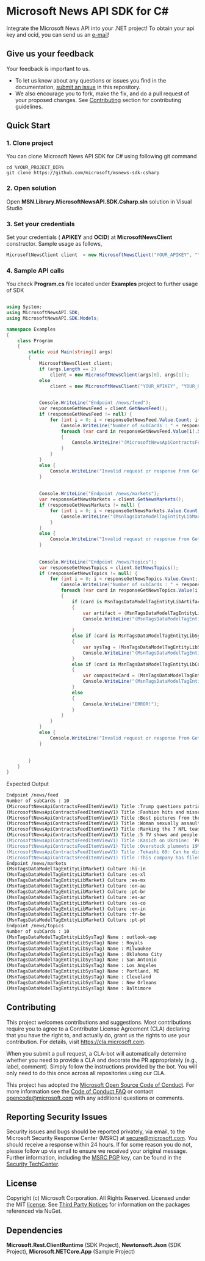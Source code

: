 # Microsoft News API SDK for C#
Integrate the Microsoft News API into your .NET project!
To obtain your api key and ocid, you can send us an [e-mail](mailto:msftnewsapi@microsoft.com)!

## Give us your feedback
Your feedback is important to us.

- To let us know about any questions or issues you find in the documentation, [submit an issue](https://github.com/microsoft/msnews-sdk-csharp/issues) in this repository.
- We also encourage you to fork, make the fix, and do a pull request of your proposed changes. See [Contributing](#Contributing) section for contributing guidelines.

## Quick Start
### 1. Clone project 
You can clone Microsoft News API SDK for C# using following git command
```shell
cd %YOUR_PROJECT_DIR%
git clone https://github.com/microsoft/msnews-sdk-csharp
```
### 2. Open solution
Open **MSN.Library.MicrosoftNewsAPI.SDK.Csharp.sln** solution in Visual Studio
### 3. Set your credentials
Set your credentials ( **APIKEY** and **OCID**) at **MicrosoftNewsClient** constructor.
Sample usage as follows,
```csharp
MicrosoftNewsClient client  = new MicrosoftNewsClient("YOUR_APIKEY", "YOUR_OCID");
```
### 4. Sample API calls
You check **Program.cs** file located under **Examples** project to further usage of SDK
```csharp

using System;
using MicrosoftNewsAPI.SDK;
using MicrosoftNewsAPI.SDK.Models;

namespace Examples
{
    class Program
    {
        static void Main(string[] args)
        {
            MicrosoftNewsClient client;
            if (args.Length == 2)
                client = new MicrosoftNewsClient(args[0], args[1]);
            else
                client = new MicrosoftNewsClient("YOUR_APIKEY", "YOUR_OCID");
            

            Console.WriteLine("Endpoint /news/feed");
            var responseGetNewsFeed = client.GetNewsFeed();
            if (responseGetNewsFeed != null) {
                for (int i = 0; i < responseGetNewsFeed.Value.Count; i++) {
                    Console.WriteLine("Number of subCards : " + responseGetNewsFeed.Value[i].SubCards.Count);
                    foreach (var card in responseGetNewsFeed.Value[i].SubCards)
                    {
                        Console.WriteLine("(MicrosoftNewsApiContractsFeedItemViewV1) Title :" + card.Title);
                    }
                }
            }
            else {
                Console.WriteLine("Invalid request or response from GetNewsFeed()");
            }
            
            
            Console.WriteLine("Endpoint /news/markets");
            var responseGetNewsMarkets = client.GetNewsMarkets();
            if (responseGetNewsMarkets != null) {
                for (int i = 0; i < responseGetNewsMarkets.Value.Count; i++) {
                    Console.WriteLine("(MsnTagsDataModelTagEntityLibMarket) Culture :" + responseGetNewsMarkets.Value[i].Culture);
                }
            }
            else {
                Console.WriteLine("Invalid request or response from GetNewsMarkets()");
            }
            
            
            Console.WriteLine("Endpoint /news/topics");
            var responseGetNewsTopics = client.GetNewsTopics();
            if (responseGetNewsTopics != null) {
                for (int i = 0; i < responseGetNewsTopics.Value.Count; i++) {
                    Console.WriteLine("Number of subCards : " + responseGetNewsTopics.Value[i].SubCards.Count);
                    foreach (var card in responseGetNewsTopics.Value[i].SubCards)
                    {
                        if (card is MsnTagsDataModelTagEntityLibArtifact)
                        {
                            var artifact = (MsnTagsDataModelTagEntityLibArtifact) card;
                            Console.WriteLine("(MsnTagsDataModelTagEntityLibArtifact) Title : " + artifact.Title);
                        
                        }
                        else if (card is MsnTagsDataModelTagEntityLibSysTag)
                        {
                            var sysTag = (MsnTagsDataModelTagEntityLibSysTag) card;
                            Console.WriteLine("(MsnTagsDataModelTagEntityLibSysTag) Name : " + sysTag.Name);
                        }
                        else if (card is MsnTagsDataModelTagEntityLibCompositeCard)
                        {
                            var compositeCard = (MsnTagsDataModelTagEntityLibCompositeCard) card;
                            Console.WriteLine("(MsnTagsDataModelTagEntityLibCompositeCard) Composite Card : " + compositeCard.Title);
                        }
                        else
                        {
                            Console.WriteLine("ERROR!");
                        }
                    }
                }
            }
            else {
                Console.WriteLine("Invalid request or response from GetNewsTopics()");
            }
            
            
        }
    }
}

```
Expected Output
```bash
Endpoint /news/feed
Number of subCards : 10
(MicrosoftNewsApiContractsFeedItemViewV1) Title :Trump questions patriotism of whistleblower in firestorm
(MicrosoftNewsApiContractsFeedItemViewV1) Title :Fashion hits and misses
(MicrosoftNewsApiContractsFeedItemViewV1) Title :Best pictures from the 2019 Emmys
(MicrosoftNewsApiContractsFeedItemViewV1) Title :Woman sexually assaulted by Brock Turner gives '60 Minutes' interview
(MicrosoftNewsApiContractsFeedItemViewV1) Title :Ranking the 7 NFL teams with 3-0 records
(MicrosoftNewsApiContractsFeedItemViewV1) Title :5 TV shows and people who don't deserve their Emmy awards - sorry
(MicrosoftNewsApiContractsFeedItemViewV1) Title :Kasich on Ukraine: 'People would be going crazy' if Obama did this
(MicrosoftNewsApiContractsFeedItemViewV1) Title :Overstock plummets 19% as CFO resigns
(MicrosoftNewsApiContractsFeedItemViewV1) Title :Tekashi 69: Can he disappear after testifying against the Bloods?
(MicrosoftNewsApiContractsFeedItemViewV1) Title :This company has filed 10,000 appeals to Trump's tariffs
Endpoint /news/markets
(MsnTagsDataModelTagEntityLibMarket) Culture :hi-in
(MsnTagsDataModelTagEntityLibMarket) Culture :es-xl
(MsnTagsDataModelTagEntityLibMarket) Culture :es-mx
(MsnTagsDataModelTagEntityLibMarket) Culture :en-au
(MsnTagsDataModelTagEntityLibMarket) Culture :pt-br
(MsnTagsDataModelTagEntityLibMarket) Culture :es-ar
(MsnTagsDataModelTagEntityLibMarket) Culture :es-co
(MsnTagsDataModelTagEntityLibMarket) Culture :en-in
(MsnTagsDataModelTagEntityLibMarket) Culture :fr-be
(MsnTagsDataModelTagEntityLibMarket) Culture :pt-pt
Endpoint /news/topics
Number of subCards : 10
(MsnTagsDataModelTagEntityLibSysTag) Name : outlook-uwp
(MsnTagsDataModelTagEntityLibSysTag) Name : Royals
(MsnTagsDataModelTagEntityLibSysTag) Name : Milwaukee
(MsnTagsDataModelTagEntityLibSysTag) Name : Oklahoma City
(MsnTagsDataModelTagEntityLibSysTag) Name : San Antonio
(MsnTagsDataModelTagEntityLibSysTag) Name : Los Angeles
(MsnTagsDataModelTagEntityLibSysTag) Name : Portland, ME
(MsnTagsDataModelTagEntityLibSysTag) Name : Cleveland
(MsnTagsDataModelTagEntityLibSysTag) Name : New Orleans
(MsnTagsDataModelTagEntityLibSysTag) Name : Baltimore
```

## Contributing
This project welcomes contributions and suggestions. Most contributions require you to
agree to a Contributor License Agreement (CLA) declaring that you have the right to,
and actually do, grant us the rights to use your contribution. For details, visit
https://cla.microsoft.com.

When you submit a pull request, a CLA-bot will automatically determine whether you need
to provide a CLA and decorate the PR appropriately (e.g., label, comment). Simply follow the
instructions provided by the bot. You will only need to do this once across all repositories using our CLA.

This project has adopted the [Microsoft Open Source Code of Conduct](https://opensource.microsoft.com/codeofconduct/).
For more information see the [Code of Conduct FAQ](https://opensource.microsoft.com/codeofconduct/faq/)
or contact [opencode@microsoft.com](mailto:opencode@microsoft.com) with any additional questions or comments.

## Reporting Security Issues
Security issues and bugs should be reported privately, via email, to the Microsoft Security
Response Center (MSRC) at [secure@microsoft.com](mailto:secure@microsoft.com). You should
receive a response within 24 hours. If for some reason you do not, please follow up via
email to ensure we received your original message. Further information, including the
[MSRC PGP](https://technet.microsoft.com/en-us/security/dn606155) key, can be found in
the [Security TechCenter](https://technet.microsoft.com/en-us/security/default).

## License
Copyright (c) Microsoft Corporation. All Rights Reserved. Licensed under the MIT [license](License.txt). See [Third Party Notices](THIRD_PARTY_NOTICES) for information on the packages referenced via NuGet.

## Dependencies
**Microsoft.Rest.ClientRuntime** (SDK Project), **Newtonsoft.Json** (SDK Project), **Microsoft.NETCore.App** (Sample Project)  
